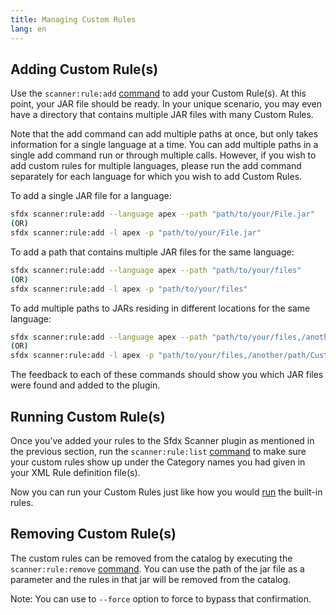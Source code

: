 ```yaml
---
title: Managing Custom Rules
lang: en
---
```


## Adding Custom Rule(s)
Use the ```scanner:rule:add``` [command](./en/scanner-commands/add/) to add your Custom Rule(s). At this point, your JAR file should be ready. In your unique scenario, you may even have a directory that contains multiple JAR files with many Custom Rules.

Note that the add command can add multiple paths at once, but only takes information for a single language at a time. You can add multiple paths in a single add command run or through multiple calls. However, if you wish to add custom rules for multiple languages, please run the add command separately for each language for which you wish to add Custom Rules.

To add a single JAR file for a language:
```bash
sfdx scanner:rule:add --language apex --path "path/to/your/File.jar"
(OR)
sfdx scanner:rule:add -l apex -p "path/to/your/File.jar"
```

To add a path that contains multiple JAR files for the same language:
```bash
sfdx scanner:rule:add --language apex --path "path/to/your/files"
(OR)
sfdx scanner:rule:add -l apex -p "path/to/your/files"
```
To add multiple paths to JARs residing in different locations for the same language:
```bash
sfdx scanner:rule:add --language apex --path "path/to/your/files,/another/path/Custom.jar,/yet/another/jar/lib"
(OR)
sfdx scanner:rule:add -l apex -p "path/to/your/files,/another/path/Custom.jar,/yet/another/jar/lib"
```

The feedback to each of these commands should show you which JAR files were found and added to the plugin.


## Running Custom Rule(s)

Once you’ve added your rules to the Sfdx Scanner plugin as mentioned in the previous section, run the ```scanner:rule:list``` [command](./en/scanner-commands/list/) to make sure your custom rules show up under the Category names you had given in your XML Rule definition file(s).

Now you can run your Custom Rules just like how you would [run](./en/scanner-commands/run/) the built-in rules. 


## Removing Custom Rule(s)

The custom rules can be removed from the catalog by executing the ```scanner:rule:remove``` [command](./en/scanner-commands/remove/). You can use the path of the jar file as a parameter and the rules in that jar will be removed from the catalog. 

Note: You can use to ``` --force ``` option to force to bypass that confirmation.
